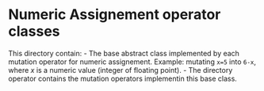 # Numeric Assignement operator classes

This directory contain:
    - The base abstract class implemented by each mutation operator for numeric  assignement. Example: mutating `x=5` into `6-x`, where _x_ is a numeric value (integer of floating point). 
    - The directory operator contains the mutation operators implementin this base class.
